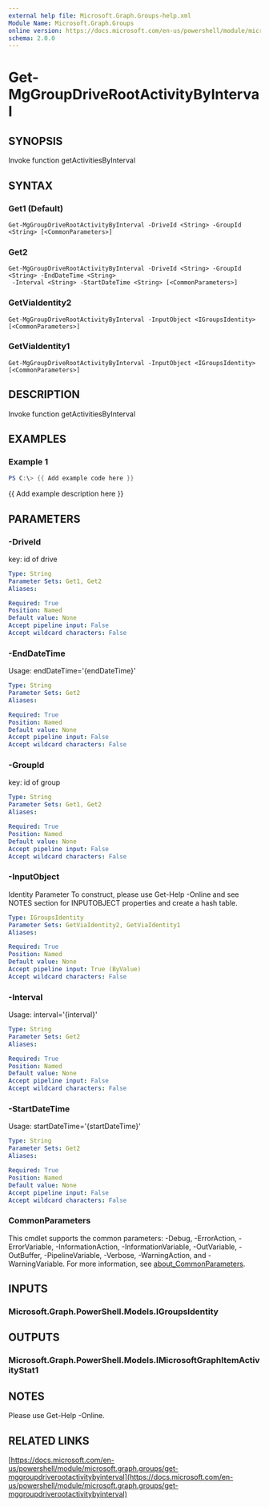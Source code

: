 ```yaml
---
external help file: Microsoft.Graph.Groups-help.xml
Module Name: Microsoft.Graph.Groups
online version: https://docs.microsoft.com/en-us/powershell/module/microsoft.graph.groups/get-mggroupdriverootactivitybyinterval
schema: 2.0.0
---
```


# Get-MgGroupDriveRootActivityByInterval

## SYNOPSIS
Invoke function getActivitiesByInterval

## SYNTAX

### Get1 (Default)
```
Get-MgGroupDriveRootActivityByInterval -DriveId <String> -GroupId <String> [<CommonParameters>]
```

### Get2
```
Get-MgGroupDriveRootActivityByInterval -DriveId <String> -GroupId <String> -EndDateTime <String>
 -Interval <String> -StartDateTime <String> [<CommonParameters>]
```

### GetViaIdentity2
```
Get-MgGroupDriveRootActivityByInterval -InputObject <IGroupsIdentity> [<CommonParameters>]
```

### GetViaIdentity1
```
Get-MgGroupDriveRootActivityByInterval -InputObject <IGroupsIdentity> [<CommonParameters>]
```

## DESCRIPTION
Invoke function getActivitiesByInterval

## EXAMPLES

### Example 1
```powershell
PS C:\> {{ Add example code here }}
```

{{ Add example description here }}

## PARAMETERS

### -DriveId
key: id of drive

```yaml
Type: String
Parameter Sets: Get1, Get2
Aliases:

Required: True
Position: Named
Default value: None
Accept pipeline input: False
Accept wildcard characters: False
```

### -EndDateTime
Usage: endDateTime='{endDateTime}'

```yaml
Type: String
Parameter Sets: Get2
Aliases:

Required: True
Position: Named
Default value: None
Accept pipeline input: False
Accept wildcard characters: False
```

### -GroupId
key: id of group

```yaml
Type: String
Parameter Sets: Get1, Get2
Aliases:

Required: True
Position: Named
Default value: None
Accept pipeline input: False
Accept wildcard characters: False
```

### -InputObject
Identity Parameter
To construct, please use Get-Help -Online and see NOTES section for INPUTOBJECT properties and create a hash table.

```yaml
Type: IGroupsIdentity
Parameter Sets: GetViaIdentity2, GetViaIdentity1
Aliases:

Required: True
Position: Named
Default value: None
Accept pipeline input: True (ByValue)
Accept wildcard characters: False
```

### -Interval
Usage: interval='{interval}'

```yaml
Type: String
Parameter Sets: Get2
Aliases:

Required: True
Position: Named
Default value: None
Accept pipeline input: False
Accept wildcard characters: False
```

### -StartDateTime
Usage: startDateTime='{startDateTime}'

```yaml
Type: String
Parameter Sets: Get2
Aliases:

Required: True
Position: Named
Default value: None
Accept pipeline input: False
Accept wildcard characters: False
```

### CommonParameters
This cmdlet supports the common parameters: -Debug, -ErrorAction, -ErrorVariable, -InformationAction, -InformationVariable, -OutVariable, -OutBuffer, -PipelineVariable, -Verbose, -WarningAction, and -WarningVariable. For more information, see [about_CommonParameters](http://go.microsoft.com/fwlink/?LinkID=113216).

## INPUTS

### Microsoft.Graph.PowerShell.Models.IGroupsIdentity
## OUTPUTS

### Microsoft.Graph.PowerShell.Models.IMicrosoftGraphItemActivityStat1
## NOTES
Please use Get-Help -Online.

## RELATED LINKS

[https://docs.microsoft.com/en-us/powershell/module/microsoft.graph.groups/get-mggroupdriverootactivitybyinterval](https://docs.microsoft.com/en-us/powershell/module/microsoft.graph.groups/get-mggroupdriverootactivitybyinterval)

